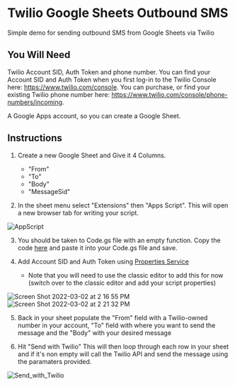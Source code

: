 # Twilio Google Sheets Outbound SMS
Simple demo for sending outbound SMS from Google Sheets via Twilio


## You Will Need
Twilio Account SID, Auth Token and phone number. You can find your Account SID and Auth Token when you first log-in to the Twilio Console here: https://www.twilio.com/console. You can purchase, or find your existing Twilio phone number here: https://www.twilio.com/console/phone-numbers/incoming.

A Google Apps account, so you can create a Google Sheet.

## Instructions

1. Create a new Google Sheet and Give it 4 Columns.
   - "From"  
   - "To"
   - "Body"
   - "MessageSid"

2. In the sheet menu select "Extensions" then "Apps Script". This will open a new browser tab for writing your script.

![AppScript](https://user-images.githubusercontent.com/7649418/156449401-c3891ce2-1b78-4670-8dd7-0a3f8a479d28.png)

3. You should be taken to Code.gs file with an empty function. Copy the code [here](https://github.com/benjohnstone1/twilio-google-sheets-outbound-sms/blob/main/app.gs) and paste it into your Code.gs file and save.

4. Add Account SID and Auth Token using [Properties Service](https://developers.google.com/apps-script/guides/properties)
   - Note that you will need to use the classic editor to add this for now (switch over to the classic editor and add your script properties)
  
  ![Screen Shot 2022-03-02 at 2 16 55 PM](https://user-images.githubusercontent.com/7649418/156451298-7f973a49-c73e-4800-b5b6-c224d2c19c51.png)
![Screen Shot 2022-03-02 at 2 21 32 PM](https://user-images.githubusercontent.com/7649418/156451784-d93ae78a-1574-44df-8437-188f90f2dc24.png)


5. Back in your sheet populate the "From" field with a Twilio-owned number in your account, "To" field with where you want to send the message and the "Body" with your desired message

6. Hit "Send with Twilio" This will then loop through each row in your sheet and if it's non empty will call the Twilio API and send the message using the paramaters provided.

![Send_with_Twilio](https://user-images.githubusercontent.com/7649418/156449125-4025b0a7-2795-42a6-a4b9-8d055f846e6a.png)




